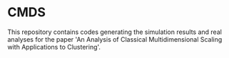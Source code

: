 # CMDS
This repository contains codes generating the simulation results and real analyses for the paper 'An Analysis of Classical Multidimensional Scaling with Applications to Clustering'. 
